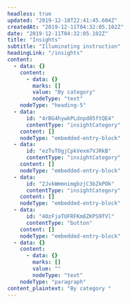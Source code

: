 ```yaml
---
headless: true
updated: "2019-12-18T22:41:45.604Z"
createdAt: "2019-12-11T04:32:05.102Z"
date: "2019-12-11T04:32:05.102Z"
title: "Insights"
subtitle: "Illuminating instruction"
headingLink: "/insights"
content:
  - data: {}
    content:
      - data: {}
        marks: []
        value: "By category"
        nodeType: "text"
    nodeType: "heading-5"
  - data:
      id: "4rBG4hywkPLdnpd85ftQE4"
      contentType: "insightCategory"
    content: []
    nodeType: "embedded-entry-block"
  - data:
      id: "ezTuTOgjCpkVexm7VJRkB"
      contentType: "insightCategory"
    content: []
    nodeType: "embedded-entry-block"
  - data:
      id: "2JvkWmmnimgbzjC3bZkPOk"
      contentType: "insightCategory"
    content: []
    nodeType: "embedded-entry-block"
  - data:
      id: "4OzFjaTUFRFKm8ZKPS9TVl"
      contentType: "button"
    content: []
    nodeType: "embedded-entry-block"
  - data: {}
    content:
      - data: {}
        marks: []
        value: ""
        nodeType: "text"
    nodeType: "paragraph"
content_plaintext: "By category "
---
```

